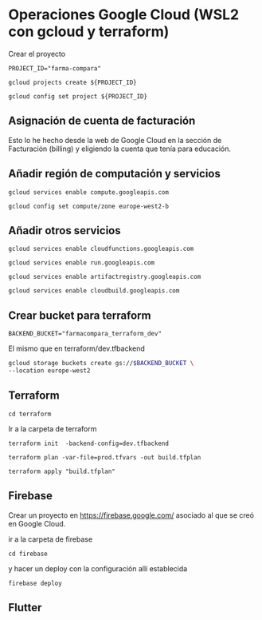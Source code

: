 # Operaciones Google Cloud (WSL2 con gcloud y terraform)

Crear el proyecto

`PROJECT_ID="farma-compara"`

`gcloud projects create ${PROJECT_ID}`

`gcloud config set project ${PROJECT_ID}`

## Asignación de cuenta de facturación

Esto lo he hecho desde la web de Google Cloud en la sección de Facturación (billing) y eligiendo la cuenta que tenía para educación.

## Añadir región de computación y servicios

`gcloud services enable compute.googleapis.com`

`gcloud config set compute/zone europe-west2-b`

## Añadir otros servicios

`gcloud services enable cloudfunctions.googleapis.com`

`gcloud services enable run.googleapis.com`

`gcloud services enable artifactregistry.googleapis.com`

`gcloud services enable cloudbuild.googleapis.com`

## Crear bucket para terraform

`BACKEND_BUCKET="farmacompara_terraform_dev"`

El mismo que en terraform/dev.tfbackend

```sh
gcloud storage buckets create gs://$BACKEND_BUCKET \
--location europe-west2
```

## Terraform

`cd terraform`

Ir a la carpeta de terraform

`terraform init  -backend-config=dev.tfbackend`

`terraform plan -var-file=prod.tfvars -out build.tfplan`

`terraform apply "build.tfplan"`



## Firebase

Crear un proyecto en https://firebase.google.com/ asociado al que se creó en Google Cloud.

ir a la carpeta de firebase

`cd firebase`

y hacer un deploy con la configuración allí establecida

`firebase deploy`

## Flutter

